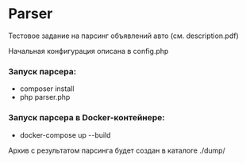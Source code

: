 # Parser
Тестовое задание на парсинг объявлений авто (см. description.pdf)

Начальная конфигурация описана в config.php

### Запуск парсера:
- composer install
- php parser.php


### Запуск парсера в Docker-контейнере: 
- docker-compose up --build

Архив с результатом парсинга будет создан в каталоге ./dump/ 
